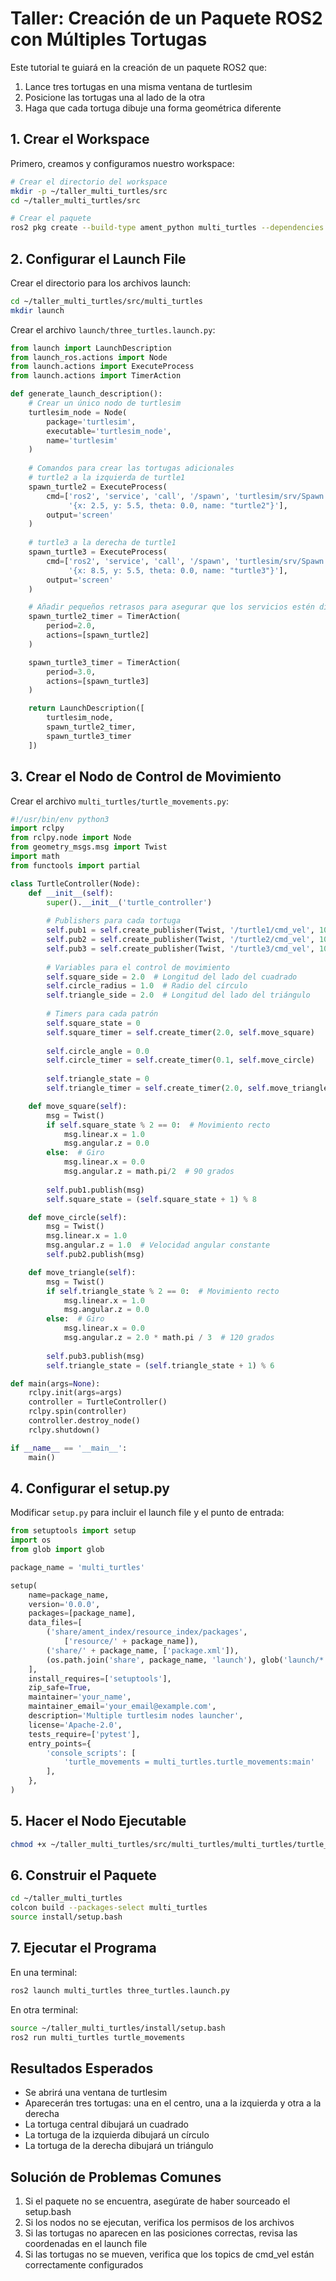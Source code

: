 
# Taller: Creación de un Paquete ROS2 con Múltiples Tortugas

Este tutorial te guiará en la creación de un paquete ROS2 que:
1. Lance tres tortugas en una misma ventana de turtlesim
2. Posicione las tortugas una al lado de la otra
3. Haga que cada tortuga dibuje una forma geométrica diferente

## 1. Crear el Workspace

Primero, creamos y configuramos nuestro workspace:

```bash
# Crear el directorio del workspace
mkdir -p ~/taller_multi_turtles/src
cd ~/taller_multi_turtles/src

# Crear el paquete
ros2 pkg create --build-type ament_python multi_turtles --dependencies rclpy launch_ros turtlesim
```

## 2. Configurar el Launch File

Crear el directorio para los archivos launch:
```bash
cd ~/taller_multi_turtles/src/multi_turtles
mkdir launch
```

Crear el archivo `launch/three_turtles.launch.py`:
```python
from launch import LaunchDescription
from launch_ros.actions import Node
from launch.actions import ExecuteProcess
from launch.actions import TimerAction

def generate_launch_description():
    # Crear un único nodo de turtlesim
    turtlesim_node = Node(
        package='turtlesim',
        executable='turtlesim_node',
        name='turtlesim'
    )
    
    # Comandos para crear las tortugas adicionales
    # turtle2 a la izquierda de turtle1
    spawn_turtle2 = ExecuteProcess(
        cmd=['ros2', 'service', 'call', '/spawn', 'turtlesim/srv/Spawn',
             '{x: 2.5, y: 5.5, theta: 0.0, name: "turtle2"}'],
        output='screen'
    )
    
    # turtle3 a la derecha de turtle1
    spawn_turtle3 = ExecuteProcess(
        cmd=['ros2', 'service', 'call', '/spawn', 'turtlesim/srv/Spawn',
             '{x: 8.5, y: 5.5, theta: 0.0, name: "turtle3"}'],
        output='screen'
    )

    # Añadir pequeños retrasos para asegurar que los servicios estén disponibles
    spawn_turtle2_timer = TimerAction(
        period=2.0,
        actions=[spawn_turtle2]
    )

    spawn_turtle3_timer = TimerAction(
        period=3.0,
        actions=[spawn_turtle3]
    )

    return LaunchDescription([
        turtlesim_node,
        spawn_turtle2_timer,
        spawn_turtle3_timer
    ])
```

## 3. Crear el Nodo de Control de Movimiento

Crear el archivo `multi_turtles/turtle_movements.py`:
```python
#!/usr/bin/env python3
import rclpy
from rclpy.node import Node
from geometry_msgs.msg import Twist
import math
from functools import partial

class TurtleController(Node):
    def __init__(self):
        super().__init__('turtle_controller')
        
        # Publishers para cada tortuga
        self.pub1 = self.create_publisher(Twist, '/turtle1/cmd_vel', 10)
        self.pub2 = self.create_publisher(Twist, '/turtle2/cmd_vel', 10)
        self.pub3 = self.create_publisher(Twist, '/turtle3/cmd_vel', 10)
        
        # Variables para el control de movimiento
        self.square_side = 2.0  # Longitud del lado del cuadrado
        self.circle_radius = 1.0  # Radio del círculo
        self.triangle_side = 2.0  # Longitud del lado del triángulo
        
        # Timers para cada patrón
        self.square_state = 0
        self.square_timer = self.create_timer(2.0, self.move_square)
        
        self.circle_angle = 0.0
        self.circle_timer = self.create_timer(0.1, self.move_circle)
        
        self.triangle_state = 0
        self.triangle_timer = self.create_timer(2.0, self.move_triangle)

    def move_square(self):
        msg = Twist()
        if self.square_state % 2 == 0:  # Movimiento recto
            msg.linear.x = 1.0
            msg.angular.z = 0.0
        else:  # Giro
            msg.linear.x = 0.0
            msg.angular.z = math.pi/2  # 90 grados
        
        self.pub1.publish(msg)
        self.square_state = (self.square_state + 1) % 8

    def move_circle(self):
        msg = Twist()
        msg.linear.x = 1.0
        msg.angular.z = 1.0  # Velocidad angular constante
        self.pub2.publish(msg)

    def move_triangle(self):
        msg = Twist()
        if self.triangle_state % 2 == 0:  # Movimiento recto
            msg.linear.x = 1.0
            msg.angular.z = 0.0
        else:  # Giro
            msg.linear.x = 0.0
            msg.angular.z = 2.0 * math.pi / 3  # 120 grados
        
        self.pub3.publish(msg)
        self.triangle_state = (self.triangle_state + 1) % 6

def main(args=None):
    rclpy.init(args=args)
    controller = TurtleController()
    rclpy.spin(controller)
    controller.destroy_node()
    rclpy.shutdown()

if __name__ == '__main__':
    main()
```

## 4. Configurar el setup.py

Modificar `setup.py` para incluir el launch file y el punto de entrada:
```python
from setuptools import setup
import os
from glob import glob

package_name = 'multi_turtles'

setup(
    name=package_name,
    version='0.0.0',
    packages=[package_name],
    data_files=[
        ('share/ament_index/resource_index/packages',
            ['resource/' + package_name]),
        ('share/' + package_name, ['package.xml']),
        (os.path.join('share', package_name, 'launch'), glob('launch/*.launch.py'))
    ],
    install_requires=['setuptools'],
    zip_safe=True,
    maintainer='your_name',
    maintainer_email='your_email@example.com',
    description='Multiple turtlesim nodes launcher',
    license='Apache-2.0',
    tests_require=['pytest'],
    entry_points={
        'console_scripts': [
            'turtle_movements = multi_turtles.turtle_movements:main'
        ],
    },
)
```

## 5. Hacer el Nodo Ejecutable

```bash
chmod +x ~/taller_multi_turtles/src/multi_turtles/multi_turtles/turtle_movements.py
```

## 6. Construir el Paquete

```bash
cd ~/taller_multi_turtles
colcon build --packages-select multi_turtles
source install/setup.bash
```

## 7. Ejecutar el Programa

En una terminal:
```bash
ros2 launch multi_turtles three_turtles.launch.py
```

En otra terminal:
```bash
source ~/taller_multi_turtles/install/setup.bash
ros2 run multi_turtles turtle_movements
```

## Resultados Esperados
- Se abrirá una ventana de turtlesim
- Aparecerán tres tortugas: una en el centro, una a la izquierda y otra a la derecha
- La tortuga central dibujará un cuadrado
- La tortuga de la izquierda dibujará un círculo
- La tortuga de la derecha dibujará un triángulo

## Solución de Problemas Comunes
1. Si el paquete no se encuentra, asegúrate de haber sourceado el setup.bash
2. Si los nodos no se ejecutan, verifica los permisos de los archivos
3. Si las tortugas no aparecen en las posiciones correctas, revisa las coordenadas en el launch file
4. Si las tortugas no se mueven, verifica que los topics de cmd_vel están correctamente configurados
